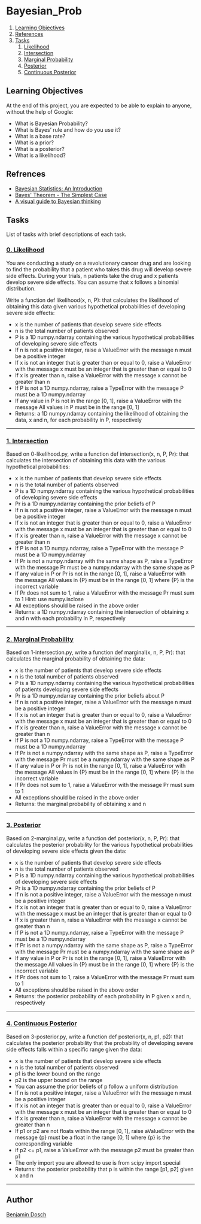 # Bayesian_Prob

1. [Learning Objectives](#learning-objectives)
2. [References](#references)
3. [Tasks](#tasks)
	1. [Likelihood](#0-likelihood)
	2. [Intersection](#1-intersection)
	3. [Marginal Probability](#2-marginal-probability)
	4. [Posterior](#3-posterior)
	5. [Continuous Posterior](#4-continuous-posterior)

## Learning Objectives
At the end of this project, you are expected to be able to explain to anyone, without the help of Google:

* What is Bayesian Probability?
* What is Bayes’ rule and how do you use it?
* What is a base rate?
* What is a prior?
* What is a posterior?
* What is a likelihood?

## Refrences

* [Bayesian Statistics: An Introduction](https://www.youtube.com/watch?v=Pahyv9i_X2k "Bayesian Statistics: An Introduction")
* [Bayes' Theorem - The Simplest Case](https://www.youtube.com/watch?v=XQoLVl31ZfQ "Bayes' Theorem - The Simplest Case")
* [A visual guide to Bayesian thinking](https://www.youtube.com/watch?v=BrK7X_XlGB8 "A visual guide to Bayesian thinking")

## Tasks
List of tasks with brief descriptions of each task.

### [0. Likelihood](https://github.com/BenDoschGit/holbertonschool-machine_learning/blob/main/math/0x07-bayesian_prob/0-likelihood.py "0. Likelihood")

You are conducting a study on a revolutionary cancer drug and are looking to find the probability that a patient who takes this drug will develop severe side effects. During your trials, n patients take the drug and x patients develop severe side effects. You can assume that x follows a binomial distribution.

Write a function def likelihood(x, n, P): that calculates the likelihood of obtaining this data given various hypothetical probabilities of developing severe side effects:

* x is the number of patients that develop severe side effects
* n is the total number of patients observed
* P is a 1D numpy.ndarray containing the various hypothetical probabilities of developing severe side effects
* If n is not a positive integer, raise a ValueError with the message n must be a positive integer
* If x is not an integer that is greater than or equal to 0, raise a ValueError with the message x must be an integer that is greater than or equal to 0
* If x is greater than n, raise a ValueError with the message x cannot be greater than n
* If P is not a 1D numpy.ndarray, raise a TypeError with the message P must be a 1D numpy.ndarray
* If any value in P is not in the range [0, 1], raise a ValueError with the message All values in P must be in the range [0, 1]
* Returns: a 1D numpy.ndarray containing the likelihood of obtaining the data, x and n, for each probability in P, respectively

---

### [1. Intersection](https://github.com/BenDoschGit/holbertonschool-machine_learning/blob/main/math/0x07-bayesian_prob/1-intersection.py "1. Intersection")

Based on 0-likelihood.py, write a function def intersection(x, n, P, Pr): that calculates the intersection of obtaining this data with the various hypothetical probabilities:

* x is the number of patients that develop severe side effects
* n is the total number of patients observed
* P is a 1D numpy.ndarray containing the various hypothetical probabilities of developing severe side effects
* Pr is a 1D numpy.ndarray containing the prior beliefs of P
* If n is not a positive integer, raise a ValueError with the message n must be a positive integer
* If x is not an integer that is greater than or equal to 0, raise a ValueError with the message x must be an integer that is greater than or equal to 0
* If x is greater than n, raise a ValueError with the message x cannot be greater than n
* If P is not a 1D numpy.ndarray, raise a TypeError with the message P must be a 1D numpy.ndarray
* If Pr is not a numpy.ndarray with the same shape as P, raise a TypeError with the message Pr must be a numpy.ndarray with the same shape as P
* If any value in P or Pr is not in the range [0, 1], raise a ValueError with the message All values in {P} must be in the range [0, 1] where {P} is the incorrect variable
* If Pr does not sum to 1, raise a ValueError with the message Pr must sum to 1 Hint: use numpy.isclose
* All exceptions should be raised in the above order
* Returns: a 1D numpy.ndarray containing the intersection of obtaining x and n with each probability in P, respectively

---

### [2. Marginal Probability](https://github.com/BenDoschGit/holbertonschool-machine_learning/blob/main/math/0x07-bayesian_prob/2-marginal.py "2. Marginal Probability")

Based on 1-intersection.py, write a function def marginal(x, n, P, Pr): that calculates the marginal probability of obtaining the data:

* x is the number of patients that develop severe side effects
* n is the total number of patients observed
* P is a 1D numpy.ndarray containing the various hypothetical probabilities of patients developing severe side effects
* Pr is a 1D numpy.ndarray containing the prior beliefs about P
* If n is not a positive integer, raise a ValueError with the message n must be a positive integer
* If x is not an integer that is greater than or equal to 0, raise a ValueError with the message x must be an integer that is greater than or equal to 0
* If x is greater than n, raise a ValueError with the message x cannot be greater than n
* If P is not a 1D numpy.ndarray, raise a TypeError with the message P must be a 1D numpy.ndarray
* If Pr is not a numpy.ndarray with the same shape as P, raise a TypeError with the message Pr must be a numpy.ndarray with the same shape as P
* If any value in P or Pr is not in the range [0, 1], raise a ValueError with the message All values in {P} must be in the range [0, 1] where {P} is the incorrect variable
* If Pr does not sum to 1, raise a ValueError with the message Pr must sum to 1
* All exceptions should be raised in the above order
* Returns: the marginal probability of obtaining x and n

---

### [3. Posterior](https://github.com/BenDoschGit/holbertonschool-machine_learning/blob/main/math/0x07-bayesian_prob/3-posterior.py "3. Posterior")

Based on 2-marginal.py, write a function def posterior(x, n, P, Pr): that calculates the posterior probability for the various hypothetical probabilities of developing severe side effects given the data:

* x is the number of patients that develop severe side effects
* n is the total number of patients observed
* P is a 1D numpy.ndarray containing the various hypothetical probabilities of developing severe side effects
* Pr is a 1D numpy.ndarray containing the prior beliefs of P
* If n is not a positive integer, raise a ValueError with the message n must be a positive integer
* If x is not an integer that is greater than or equal to 0, raise a ValueError with the message x must be an integer that is greater than or equal to 0
* If x is greater than n, raise a ValueError with the message x cannot be greater than n
* If P is not a 1D numpy.ndarray, raise a TypeError with the message P must be a 1D numpy.ndarray
* If Pr is not a numpy.ndarray with the same shape as P, raise a TypeError with the message Pr must be a numpy.ndarray with the same shape as P
* If any value in P or Pr is not in the range [0, 1], raise a ValueError with the message All values in {P} must be in the range [0, 1] where {P} is the incorrect variable
* If Pr does not sum to 1, raise a ValueError with the message Pr must sum to 1
* All exceptions should be raised in the above order
* Returns: the posterior probability of each probability in P given x and n, respectively

---

### [4. Continuous Posterior](https://github.com/BenDoschGit/holbertonschool-machine_learning/blob/main/math/0x07-bayesian_prob/100-continuous.py "4. Continuous Posterior")

Based on 3-posterior.py, write a function def posterior(x, n, p1, p2): that calculates the posterior probability that the probability of developing severe side effects falls within a specific range given the data:

* x is the number of patients that develop severe side effects
* n is the total number of patients observed
* p1 is the lower bound on the range
* p2 is the upper bound on the range
* You can assume the prior beliefs of p follow a uniform distribution
* If n is not a positive integer, raise a ValueError with the message n must be a positive integer
* If x is not an integer that is greater than or equal to 0, raise a ValueError with the message x must be an integer that is greater than or equal to 0
* If x is greater than n, raise a ValueError with the message x cannot be greater than n
* If p1 or p2 are not floats within the range [0, 1], raise aValueError with the message {p} must be a float in the range [0, 1] where {p} is the corresponding variable
* if p2 <= p1, raise a ValueError with the message p2 must be greater than p1
* The only import you are allowed to use is from scipy import special
* Returns: the posterior probability that p is within the range [p1, p2] given x and n

---

## Author

[Benjamin Dosch](https://github.com/BenDoschGit)
